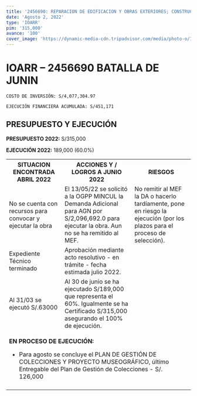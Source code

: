 ```yaml
---
title: '2456690: REPARACION DE EDIFICACION Y OBRAS EXTERIORES; CONSTRUCCION DE BAÑO O SERVICIOS SANITARIOS; ADQUISICION DE GRUPO ELECTROGENO Y MUSEOGRAFIA; EN EL(LA) MONUMENTO A LOS VENCEDORES DE JUNIN, UBICADO EN LA PAMPA DE CHACAMARCA, CASA HACIENDA SAN FRANCISCO DE CHICHAUSIRI, DISTRITO DE JUNIN, PROVINCIA JUNIN, DEPARTAMENTO JUNIN'
date: 'Agosto 2, 2022'
type: 'IOARR'
pim: '315,000'
avance: '100'
cover_image: 'https://dynamic-media-cdn.tripadvisor.com/media/photo-o/1d/10/15/cf/este-monumento-conmemora.jpg?w=1200&h=-1&s=1'
---
```

# IOARR – 2456690 BATALLA DE JUNIN

`COSTO DE INVERSIÓN: S/4,077,304.97`

`EJECUCIÓN FINANCIERA ACUMULADA: S/451,171`

## PRESUPUESTO Y EJECUCIÓN

**PRESUPUESTO 2022:** S/315,000

**EJECUCIÓN 2022:** 189,000 (60.0%)

<table>

<tr>
<th>SITUACION ENCONTRADA ABRIL 2022
</th>
<th>ACCIONES Y / LOGROS A JUNIO 2022</th>
<th>RIESGOS</th>
</tr>

<tr>
<td>No se cuenta con recursos para convocar y ejecutar la obra</td>
<td>El 13/05/22 se solicitó a la OGPP MINCUL la Demanda Adicional para AGN por S/2,096,692.0 para ejecutar la obra. Aun no se ha remitido al MEF.</td>
<td>No remitir al MEF la DA o hacerlo tardíamente, pone en riesgo la ejecución (por los plazos para el proceso de selección).</td>
</tr>

<tr>
<td>Expediente Técnico terminado </td>
<td>Aprobación mediante acto resolutivo - en trámite - fecha estimada julio 2022.</td>
<td></td>
</tr>

<tr>
<td>Al 31/03 se ejecutó S/.63000 </td>
<td>Al 30 de junio se ha ejecutado S/189,000 que representa el 60%. Igualmente se ha Certificado S/315,000 asegurando el 100% de ejecución.</td>
<td></td>
</tr>

<tr>
<td colspan="3">

**EN PROCESO DE EJECUCIÓN:**

* Para agosto se concluye el PLAN DE GESTIÓN DE COLECCIONES Y PROYECTO MUSEOGRÁFICO, último Entregable del Plan de Gestión de Colecciones - S/. 126,000
</td>
</tr>

<tr>
<td></td>
<td></td>
<td></td>
</tr>

</table>
